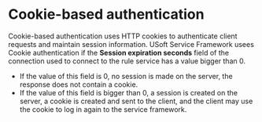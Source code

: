 # Cookie-based authentication

Cookie-based authentication uses HTTP cookies to authenticate client requests and maintain session information. USoft Service Framework usees Cookie authentication if the **Session expiration seconds** field of the connection used to connect to the rule service has a value bigger than 0.

- If the value of this field is 0, no session is made on the server, the response does not contain a cookie.
- If the value of this field is bigger than 0, a session is created on the server, a cookie is created and sent to the client, and the client may use the cookie to log in again to the service framework.